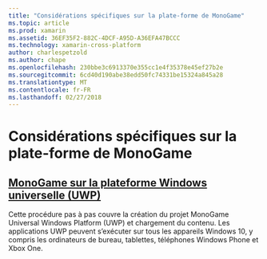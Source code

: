 ```yaml
---
title: "Considérations spécifiques sur la plate-forme de MonoGame"
ms.topic: article
ms.prod: xamarin
ms.assetid: 36EF35F2-882C-4DCF-A95D-A36EFA47BCCC
ms.technology: xamarin-cross-platform
author: charlespetzold
ms.author: chape
ms.openlocfilehash: 230bbe3c6913370e355cc1e4f35378e45ef27b2e
ms.sourcegitcommit: 6cd40d190abe38edd50fc74331be15324a845a28
ms.translationtype: MT
ms.contentlocale: fr-FR
ms.lasthandoff: 02/27/2018
---
```

# <a name="monogame-platform-specific-considerations"></a>Considérations spécifiques sur la plate-forme de MonoGame

## <a name="monogame-on-universal-windows-platform-uwpgraphics-gamesmonogameplatformsuwpmd"></a>[MonoGame sur la plateforme Windows universelle (UWP)](~/graphics-games/monogame/platforms/uwp.md)

Cette procédure pas à pas couvre la création du projet MonoGame Universal Windows Platform (UWP) et chargement du contenu. Les applications UWP peuvent s’exécuter sur tous les appareils Windows 10, y compris les ordinateurs de bureau, tablettes, téléphones Windows Phone et Xbox One.

